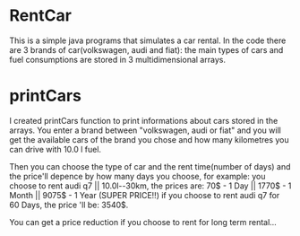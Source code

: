 # RentCar
This is a simple java programs that simulates a car rental. In the code there are 3 brands of car(volkswagen, audi and fiat): the main types of cars and  fuel consumptions are stored in 3 multidimensional arrays. 
# printCars
I created printCars function to print informations about cars stored in the arrays. You enter a brand between "volkswagen, audi or fiat" and you will get the available cars of the brand you chose
and how many kilometres you can drive with 10.0 l fuel.


Then you can choose the type of car and the rent time(number of days) and the price'll depence by how many days you choose, for example:  you choose to rent audi q7 || 10.0l--30km, the prices are: 70$ - 1 Day || 1770$ - 1 Month || 9075$ - 1 Year (SUPER PRICE!!)
if you choose to rent audi q7 for 60 Days, the price 'll be: 3540$.

You can get a price reduction if you choose to rent for long term rental...
